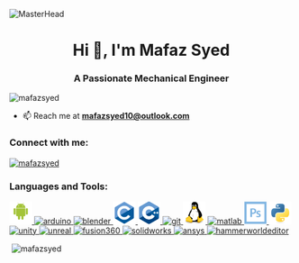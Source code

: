 ![MasterHead](https://thumbs.dreamstime.com/b/technology-neon-background-mechanical-engineering-drawings-technical-drawing-vector-illustration-scheme-locksmith-plan-187056375.jpg)

<h1 align="center">Hi 👋, I'm Mafaz Syed</h1>
<h3 align="center">A Passionate Mechanical Engineer</h3>

<p align="left"> <img src="https://komarev.com/ghpvc/?username=mafazsyed&label=Profile%20views&color=0e75b6&style=flat" alt="mafazsyed" /> </p>

- 📫 Reach me at **mafazsyed10@outlook.com**

<h3 align="left">Connect with me:</h3>
<p align="left">
<a href="https://linkedin.com/in/mafazsyed" target="blank"><img align="center" src="https://raw.githubusercontent.com/rahuldkjain/github-profile-readme-generator/master/src/images/icons/Social/linked-in-alt.svg" alt="mafazsyed" height="30" width="40" /></a>
</p>

<h3 align="left">Languages and Tools:</h3>
<p align="left"> <a href="https://developer.android.com" target="_blank" rel="noreferrer"> <img src="https://raw.githubusercontent.com/devicons/devicon/master/icons/android/android-original-wordmark.svg" alt="android" width="40" height="40"/> </a> <a href="https://www.arduino.cc/" target="_blank" rel="noreferrer"> <img src="https://cdn.worldvectorlogo.com/logos/arduino-1.svg" alt="arduino" width="40" height="40"/> </a> <a href="https://www.blender.org/" target="_blank" rel="noreferrer"> <img src="https://download.blender.org/branding/community/blender_community_badge_white.svg" alt="blender" width="40" height="40"/> </a> <a href="https://www.cprogramming.com/" target="_blank" rel="noreferrer"> <img src="https://raw.githubusercontent.com/devicons/devicon/master/icons/c/c-original.svg" alt="c" width="40" height="40"/> </a> <a href="https://www.w3schools.com/cpp/" target="_blank" rel="noreferrer"> <img src="https://raw.githubusercontent.com/devicons/devicon/master/icons/cplusplus/cplusplus-original.svg" alt="cplusplus" width="40" height="40"/> </a> <a href="https://git-scm.com/" target="_blank" rel="noreferrer"> <img src="https://www.vectorlogo.zone/logos/git-scm/git-scm-icon.svg" alt="git" width="40" height="40"/> </a> <a href="https://www.linux.org/" target="_blank" rel="noreferrer"> <img src="https://raw.githubusercontent.com/devicons/devicon/master/icons/linux/linux-original.svg" alt="linux" width="40" height="40"/> </a> <a href="https://www.mathworks.com/" target="_blank" rel="noreferrer"> <img src="https://upload.wikimedia.org/wikipedia/commons/2/21/Matlab_Logo.png" alt="matlab" width="40" height="40"/> </a> <a href="https://www.photoshop.com/en" target="_blank" rel="noreferrer"> <img src="https://raw.githubusercontent.com/devicons/devicon/master/icons/photoshop/photoshop-line.svg" alt="photoshop" width="40" height="40"/> </a> <a href="https://www.python.org" target="_blank" rel="noreferrer"> <img src="https://raw.githubusercontent.com/devicons/devicon/master/icons/python/python-original.svg" alt="python" width="40" height="40"/> </a> <a href="https://unity.com/" target="_blank" rel="noreferrer"> <img src="https://www.vectorlogo.zone/logos/unity3d/unity3d-icon.svg" alt="unity" width="40" height="40"/> </a> <a href="https://unrealengine.com/" target="_blank" rel="noreferrer"> <img src="https://raw.githubusercontent.com/kenangundogan/fontisto/036b7eca71aab1bef8e6a0518f7329f13ed62f6b/icons/svg/brand/unreal-engine.svg" alt="unreal" width="100" height="40"/> </a><a href="https://www.autodesk.com/products/fusion-360/overview" target="_blank" rel="noreferrer"> <img src="https://studentlife.mit.edu/sites/default/files/Fusion-360-2023-lockup-Blk-OL-ADSK-No-Year-Stacked%20logo.png" alt="fusion360" width="125" height="40"/> </a> <a href="https://www.solidworks.com/" target="_blank" rel="noreferrer"> <img src="https://images.g2crowd.com/uploads/product/image/social_landscape/social_landscape_8a92e2c305bc2b2784390d729470b9b4/solidworks.png" alt="solidworks" width="80" height="40"/> </a> <a href="https://www.ansys.com/" target="_blank" rel="noreferrer"> <img src="https://upload.wikimedia.org/wikipedia/commons/thumb/1/14/Ansys_logo_%282019%29.svg/1200px-Ansys_logo_%282019%29.svg.png" alt="ansys" width="100" height="40"/> </a> <a href="https://developer.valvesoftware.com/wiki/Hammer" target="_blank" rel="noreferrer"> <img src="https://static.wikia.nocookie.net/half-life/images/7/7b/Hammer_splash_logo.png/revision/latest?cb=20091027155817&path-prefix=en" alt="hammerworldeditor" width="130" height="40"/> </a> </p>

<p>&nbsp;<img align="center" src="https://github-readme-stats.vercel.app/api?username=mafazsyed&show_icons=true&locale=en" alt="mafazsyed" /></p>

